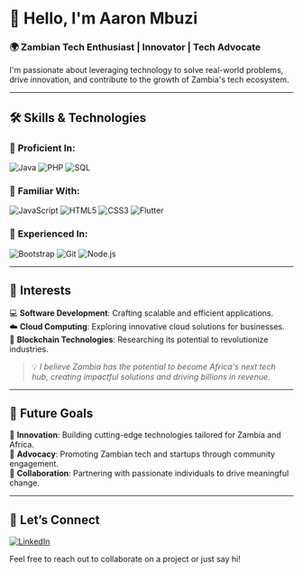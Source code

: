 # 👋 Hello, I'm Aaron Mbuzi  


### 🌍 Zambian Tech Enthusiast | Innovator | Tech Advocate  

I'm passionate about leveraging technology to solve real-world problems, drive innovation, and contribute to the growth of Zambia's tech ecosystem.

---

## 🛠️ **Skills & Technologies**

### 🔹 **Proficient In:**
![Java](https://img.shields.io/badge/Java-ED8B00?style=for-the-badge&logo=java&logoColor=white) 
![PHP](https://img.shields.io/badge/PHP-777BB4?style=for-the-badge&logo=php&logoColor=white) 
![SQL](https://img.shields.io/badge/SQL-336791?style=for-the-badge&logo=postgresql&logoColor=white)  

### 🔹 **Familiar With:**
![JavaScript](https://img.shields.io/badge/JavaScript-F7DF1E?style=for-the-badge&logo=javascript&logoColor=black) 
![HTML5](https://img.shields.io/badge/HTML5-E34F26?style=for-the-badge&logo=html5&logoColor=white) 
![CSS3](https://img.shields.io/badge/CSS3-1572B6?style=for-the-badge&logo=css3&logoColor=white) 
![Flutter](https://img.shields.io/badge/Flutter-02569B?style=for-the-badge&logo=flutter&logoColor=white)  

### 🔹 **Experienced In:**
![Bootstrap](https://img.shields.io/badge/Bootstrap-7952B3?style=for-the-badge&logo=bootstrap&logoColor=white) 
![Git](https://img.shields.io/badge/Git-F05032?style=for-the-badge&logo=git&logoColor=white) 
![Node.js](https://img.shields.io/badge/Node.js-43853D?style=for-the-badge&logo=node.js&logoColor=white)  

---

## 🌟 **Interests**

💻 **Software Development**: Crafting scalable and efficient applications.  
☁️ **Cloud Computing**: Exploring innovative cloud solutions for businesses.  
🔗 **Blockchain Technologies**: Researching its potential to revolutionize industries.  

> 💡 *I believe Zambia has the potential to become Africa's next tech hub, creating impactful solutions and driving billions in revenue.*  

---

## 🚀 **Future Goals**

🎯 **Innovation**: Building cutting-edge technologies tailored for Zambia and Africa.  
📢 **Advocacy**: Promoting Zambian tech and startups through community engagement.  
🤝 **Collaboration**: Partnering with passionate individuals to drive meaningful change.  

---

## 🤝 **Let’s Connect**

[![LinkedIn](https://img.shields.io/badge/LinkedIn-0077B5?style=for-the-badge&logo=linkedin&logoColor=white)]([https://www.linkedin.com](https://www.linkedin.com/in/aaron-mbuzi-284a49209/))  


Feel free to reach out to collaborate on a project or just say hi!  
